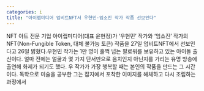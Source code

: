 ```yaml
---
categories: i
title: "아이랩미디어 업비트NFT서 우현민·임소진 작가 작품 선보인다"
---
```

NFT 아트 전문 기업 아이랩미디어(대표 윤현정)가 ‘우현민’ 작가와 ‘임소진’ 작가의 NFT(Non-Fungible Token, 대체 불가능 토큰) 작품을 27일 업비트NFT에서 선보인다고 26일 밝혔다.우현민 작가는 1만 명이 훌쩍 넘는 팔로워를 보유하고 있는 아이돌 출신이다. 얼마 전에는 얼굴과 몇 가지 단서만으로 음치인지 아닌지를 가리는 유명 방송에 출연해 화제가 되기도 했다. 우 작가가 가장 행복할 때는 본인의 작품을 만드는 그 시간이다. 독학으로 미술을 공부한 그는 잡지에서 포착한 이미지를 해체하고 다시 조립하는 과정에서